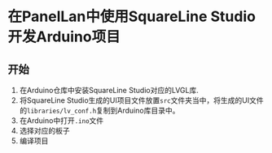# 在PanelLan中使用SquareLine Studio开发Arduino项目

## 开始

1. 在Arduino仓库中安装SquareLine Studio对应的LVGL库.
2. 将SquareLine Studio生成的UI项目文件放置`src`文件夹当中，将生成的UI文件的`libraries/lv_conf.h`复制到Arduino库目录中。
3. 在Arduino中打开`.ino`文件
4. 选择对应的板子
5. 编译项目
